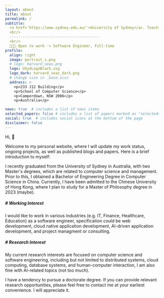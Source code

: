 ```yaml
---
layout: about
title: about
permalink: /
subtitle: 
  <a href='https://www.sydney.edu.au/'>University of Sydney</a>. Teaching Assistant in the School of Computer Science.
  <br/>
  -----------------------------------------
  <br/>
  👨🏻‍💻 Open to work -> Software Engineer, Full-time
profile:
  align: right
  image: portrait_s.png
  # logo: harvard_seas.png
  logo: USydLogoBlack.svg
  logo_dark: harvard_seas_dark.png
  # change size in _base.scss
  address: >
    <p>233 J12 Building</p>
    <p>School of Computer Science</p>
    <p>Camperdown, NSW 2006</p>
    <p>Australia</p>

news: true  # includes a list of news items
selected_papers: false # includes a list of papers marked as "selected={true}"
social: true  # includes social icons at the bottom of the page
disclaimer: false
---
```


Hi, 👋

Welcome to my personal website, where I will update my work status, ongoing projects, as well as published blogs and papers. 
Here is a brief introduction to myself: 

I recently graduated from the University of Sydney in Australia, with two Master's degrees, which are related to computer science and management. Prior to this, I obtained a Bachelor of Engineering Degree in Computer Science in China. Currently, I have been admitted to the Chinese University of Hong Kong, where I plan to study for a Master of Philosophy degree in 2023 (maybe).

##### # Working Interest

I would like to work in various industries (e.g. IT, Finance, Healthcare, Education) as a software engineer, specification could be web development, cloud native application development, AI-driven application development, and project managment or consulting.

##### # Research Interest
My current research interests are focused on computer science and software engineering, including but not limited to distributed systems, cloud computing, database systems, and human-computer interaction, I am also fine with AI-related topics (not too much).

I have a tendency to pursue a doctorate degree. If you can provide relevant research opportunities, please feel free to contact me at your earliest convenience. I will appreciate it.

<!-- Write your biography here. Tell the world about yourself. Link to your favorite [subreddit](http://reddit.com). You can put a picture in, too. The code is already in, just name your picture `prof_pic.jpg` and put it in the `img/` folder.

Put your address / P.O. box / other info right below your picture. You can also disable any these elements by editing `profile` property of the YAML header of your `_pages/about.md`. Edit `_bibliography/papers.bib` and Jekyll will render your [publications page](/al-folio/publications/) automatically.

Link to your social media connections, too. This theme is set up to use [Font Awesome icons](http://fortawesome.github.io/Font-Awesome/) and [Academicons](https://jpswalsh.github.io/academicons/), like the ones below. Add your Facebook, Twitter, LinkedIn, Google Scholar, or just disable all of them. -->